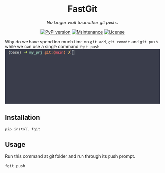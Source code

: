 <div align="center">
  
# FastGit

*No longer wait to another git push..*

[![PyPI version](https://badge.fury.io/py/fgit.svg)](https://badge.fury.io/py/fgit)
[![Maintenance](https://img.shields.io/badge/Maintained%3F-yes-green.svg)](https://GitHub.com/patrickphat/fgit/graphs/commit-activity)
[![License](https://img.shields.io/badge/License-Apache%202.0-blue.svg)](https://github.com/patrickphat/fgit/blob/master/LICENSE)

</div>

Why do we have spend too much time on `git add`, `git commit` and `git push` while we can use a single command `fgit push`
![img](static/fgit.gif)

## Installation
```bash
pip install fgit
```

## Usage
Run this command at git folder and run through its push prompt.
```bash
fgit push
```


